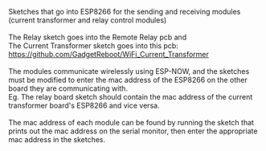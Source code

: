 Sketches that go into ESP8266 for the sending and receiving modules (current transformer and relay control modules)<BR><BR>
The Relay sketch goes into the Remote Relay pcb and <BR>
The Current Transformer sketch goes into this pcb:  https://github.com/GadgetReboot/WiFi_Current_Transformer<BR><BR>
The modules communicate wirelessly using ESP-NOW, and the sketches must be modified to enter the mac address of the ESP8266 on the other board they are communicating with.<BR>
Eg. The relay board sketch should contain the mac address of the current transformer board's ESP8266 and vice versa.<BR><BR>
The mac address of each module can be found by running the sketch that prints out the mac address on the serial monitor, then enter the appropriate mac address in the sketches.
